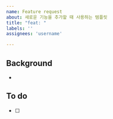 ```yaml
---
name: Feature request
about: 새로운 기능을 추가할 때 사용하는 템플릿
title: "feat: "
labels: ''
assignees: 'username'

---
```

## Background
- 

## To do
- [ ]